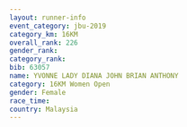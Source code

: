 ```yaml
---
layout: runner-info 
event_category: jbu-2019 
category_km: 16KM  
overall_rank: 226
gender_rank: 
category_rank: 
bib: 63057
name: YVONNE LADY DIANA JOHN BRIAN ANTHONY
category: 16KM Women Open
gender: Female
race_time: 
country: Malaysia
---
```

